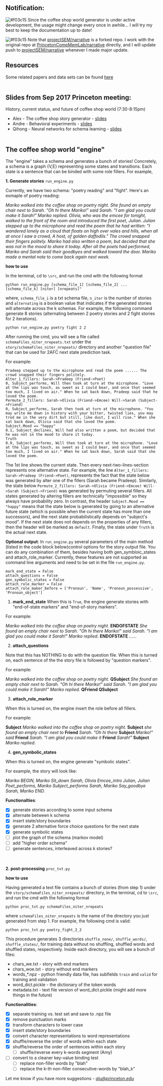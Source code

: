 ## Notification: 
![#f03c15](https://placehold.it/15/f03c15/000000?text=+) 
Since the coffee shop world generator is under active development, 
the usage might change every once in awhile... I will try my best to keep the documentation up to date! 

![#f03c15](https://placehold.it/15/f03c15/000000?text=+) 
Note that 
[projectSEM/narrative](https://github.com/ProjectSEM/narrative) 
is a forked repo. I work with the original repo at 
[PrincetonCompMemLab/narrative](https://github.com/PrincetonCompMemLab/narrative) 
directly, and I will update push to 
[projectSEM/narrative](https://github.com/ProjectSEM/narrative) 
whenever I made major update. 

## Resources 

Some related papers and data sets can be found 
<a href = "https://github.com/PrincetonCompMemLab/narrative/wiki">here</a>
<br><br>


## Slides from Sep 2017 Princeton meeting:  

History, current status, and future of coffee shop world (7:30-8:15pm)
- Alex - The coffee shop story generator - 
[slides](https://github.com/ProjectSEM/Organization/blob/master/slides/sep_2017/storygeneration_MURI.pdf) 
- Andre - Behavioral experiments - 
[slides](https://github.com/ProjectSEM/Organization/blob/master/slides/sep_2017/andre_MURI_d1.pdf) 
- Qihong - Neural networks for schema learning - 
[slides](https://github.com/ProjectSEM/Organization/blob/master/slides/sep_2017/0917-MURI_Lu.pdf) 
<br><br>

## The coffee shop world "engine" 

The "engine" takes a schema and generates a bunch of stories! Concretely, a schema is a graph {V,E} representing some states and transitions. Each state is a sentence that can be binded with some role fillers. For example, 
<br>

**1. Generate stories** `run_engine.py`

Currently, we have two schema: "poetry reading" and "fight". Here's an exmaple of poetry reading: 

*Mariko walked into the coffee shop on poetry night. She found an empty chair next to Sarah. "Oh hi there Mariko!" said Sarah. "I am glad you could make it Sarah!" Mariko replied. Olivia, who was the emcee for tonight, walked to the front of the room and introduced the first poet, Julian. Julian stepped up to the microphone and read the poem that he had written: "I wandered lonely as a cloud that floats on high over vales and hills, when all at once I saw a crowd, A host, of golden daffodils." The crowd snapped their fingers politely. Mariko had also written a poem, but decided that she was not in the mood to share it today. After all the poets had performed, Mariko and Sarah said their goodbyes and walked toward the door. Mariko made a mental note to come back again next week.*

**how to use**

In the terminal, cd to `\src`, and run the cmd with the following format 
```
python run_engine.py [schema_file_1] [schema_file_2] ... [schema_file_k] [niter] [nrepeats]"
```
where, `schema_file_i` is a txt schema file, `n_iter` is the number of stories and `alternating` is a boolean value that indicates if the generated stories will alternate across the k schemas. For example, the following command generate 8 stories (alternating between 2 poetry stories and 2 fight stories for 2 iterations).
```
python run_engine.py poetry fight 2 2
```
After running the cmd, you will see a file called `schemaFiles_niter_nrepeats.txt` under the `story/schemaFiles_niter_nrepeats/` directory and another "question file" that can be used for 2AFC next state prediction task. 

For example: 
```
Pradeep stepped up to the microphone and read the poem ...... The crowd snapped their fingers politely.
Alter_1_fillers: Sarah->Pradeep (Friend->Poet) 
0, Subject_performs, Will then took at turn at the microphone. "Love at the lips was touch, as sweet as I could bear, and once that seemed too much, I lived on air." When he sat back down, Pradeep said that he loved the poem.
Permute_2_fillers: Sarah->Olivia (Friend->Emcee) Will->Sarah (Subject->Friend) 
0, Subject_performs, Sarah then took at turn at the microphone. "You may write me down in history with your bitter, twisted lies, you may trod me in the very dirt but still, like dust, I will rise." When she sat back down, Olivia said that she loved the poem.
Subject.Mood == "happy"
0.1, Subject_declines, Will had also written a poem, but decided that he was not in the mood to share it today.
Truth
0.9, Subject_performs, Will then took at turn at the microphone. "Love at the lips was touch, as sweet as I could bear, and once that seemed too much, I lived on air." When he sat back down, Sarah said that she loved the poem.
```
The 1st line shows the current state. Then every next-two-lines-section represents one alternative state. For example, the line `Alter_1_fillers: Sarah->Pradeep (Friend->Poet)`, represents the fact that the state below was generated by alter one of the fillers (Sarah became Pradeep). Similarly, the state below `Permute_2_fillers: Sarah->Olivia (Friend->Emcee) Will->Sarah (Subject->Friend)` was generated by permuting several fillers. All states generated by altering fillers are technically "impossible" so they always have probability zero. In contrast, the header `Subject.Mood == "happy"` means that the state below is generated by going to an alternative future state (which is possible when the current state has more than one successors), and the next state probabilistically depends on "subject's mood". If the next state does not depends on the properties of any fillers, then the header will be marked as `default`. Finally, the state under `Truth` is the actual next state. 


**Optional output**: 
In `run_engine.py` several parameters of the main method (listed in the code block below)control options for the story 
output file.  You can do any 
combination of them, besides having both gen_symbloic_states and attach_role_marker. Currently, these features are not
supported as command line arguments and  need to be set in the file `run_engine.py`.
```
mark_end_state = False
attach_questions = False
gen_symbolic_states = False
attach_role_marker = False
attach_role_maker_before = ['Pronoun', 'Name', 'Pronoun_possessive', 'Pronoun_object']
```
1. **mark_end_state**
When this is `True`, the engine generate stories with "end-of-state markers" and "end-of-story markers". 

For example: 

*Mariko walked into the coffee shop on poetry night.* **ENDOFSTATE** *She found an empty chair next to Sarah. "Oh hi there Mariko!" said Sarah. "I am glad you could make it Sarah!" Mariko replied*. **ENDOFSTATE** ...... 

2. **attach_questions** 

Note that this has NOTHING to do with the question file. When this is turned on, each sentence of the the story file is followed by "question markers". 

For example: 

*Mariko walked into the coffee shop on poetry night.* **QSubject** *She found an empty chair next to Sarah. "Oh hi there Mariko!" said Sarah. "I am glad you could make it Sarah!" Mariko replied.* **QFriend QSubject**

3. **attach_role_marker**

When this is turned on, the engine insert the role before all fillers. 

For example: 

**Subject** *Mariko walked into the coffee shop on poetry night.* **Subject** *she found an empty chair next to* **Friend** *Sarah. "Oh hi there* **Subject** *Mariko!" said* **Friend** *Sarah. "I am glad you could make it* **Friend** *Sarah!"* **Subject** *Mariko replied.*

4. **gen_symbolic_states**

When this is turned on, the engine generate "symbolic states". 

For example, the story will look like: 

*Mariko BEGIN, Mariko Sit_down Sarah, Olivia Emcee_intro Julian, Julian Poet_performs, Mariko Subject_performs Sarah, Mariko Say_goodbye Sarah, Mariko END.*  



**Functionalties**: 
- [x] generate stories according to some input schema
- [x] alternate between k schema
- [x] insert state/story boundaries
- [x] generate 2 alternative force choice questions for the next state 
- [x] generate symbolic states
- [ ] plot the graph of the schema (markov model)
- [ ] add "higher order schema"
- [ ] generate sentences, interleaved across k stories? 
<br><br><br>

**2. post-processing** `proc_txt.py`

**how to use**

Having generated a text file contains a bunch of stories (from step 1) under the `story/schemaFiles_niter_nrepeats/` directory, in the terminal, cd to `\src`, and run the cmd with the following format 
```
python proc_txt.py schemaFiles_niter_nrepeats
```
where `schemaFiles_niter_nrepeats` is the name of the directory you just generated from step 1. For example, the following cmd is valid:
```
python proc_txt.py poetry_fight_2_2
```
This procedure generates 3 directories `shuffle_none/`, `shuffle_words/`, `shuffle_states/`, for training data without no shuffling, shuffled words and shuffled states, respectively. Inside each directory, you will see a bunch of files: 
- chars_we.txt - story with end markers 
- chars_woe.txt - story without end markers 
- words_*.npz - python friendly data file, has subfields `train` and `valid` for training and validation 
- word_dict.pickle - the dictionary of the token words 
- metadata.txt - text file version of word_dict.pickle (might add more things in the future)




**Functionalities**: 
- [x] separate training vs. test set and save to .npz file 
- [x] remove punctuation marks
- [x] transform characters to lower case
- [x] insert state/story boundaries
- [x] convert character representations to word representations
- [x] shuffle/reverse the order of words within each state 
- [x] shuffle/reverse the order of sentences within each story
    - [ ] shuffle/reverse every k-words segment (Amy)
- [ ] convert to a cleaner key-value binding test 
    - [ ] replace non-filler words by "blah"
    - [ ] replace the k-th non-filler consecutive-words by "blah_k"

Let me know if you have more suggestions - qlu@princeton.edu
